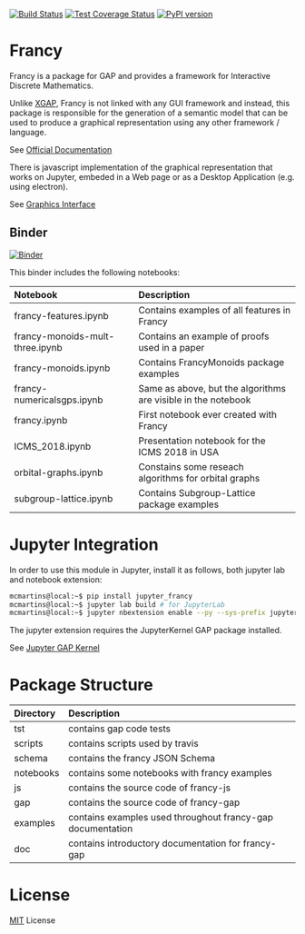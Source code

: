 [![Build Status](https://travis-ci.org/gap-packages/francy.svg?branch=master)](https://travis-ci.org/gap-packages/francy)
[![Test Coverage Status](https://codecov.io/gh/gap-packages/francy/branch/master/graph/badge.svg)](https://codecov.io/gh/gap-packages/francy)
[![PyPI version](https://badge.fury.io/py/jupyter-francy.svg)](https://badge.fury.io/py/jupyter-francy)

# Francy

Francy is a package for GAP and provides a framework for Interactive Discrete Mathematics.

Unlike [XGAP](https://github.com/gap-packages/xgap), Francy is not linked with any GUI framework and instead, 
this package is responsible for the generation of a semantic model that can be used to produce a graphical representation using any other framework / language.

See [Official Documentation](https://gap-packages.github.io/francy/doc/chap1.html)

There is javascript implementation of the graphical representation that works on Jupyter, embeded in a Web page or as a Desktop Application (e.g. using electron).

See [Graphics Interface](/js)

## Binder 

[![Binder](https://mybinder.org/badge.svg)](https://mybinder.org/v2/gh/LaGuer/francy/master)
<!--- TODO: uncomment - there is a bug that prevents Francy from build on jupyter lab --->
<!--- [![Binder](https://mybinder.org/badge.svg)](https://mybinder.org/v2/gh/LaGuer/francy/master?urlpath=lab) --->

This binder includes the following notebooks:

|Notebook                        |Description                                                     |
|:-------------------------------|:---------------------------------------------------------------|
|francy-features.ipynb           | Contains examples of all features in Francy                    |
|francy-monoids-mult-three.ipynb | Contains an example of proofs used in a paper                  |
|francy-monoids.ipynb            | Contains FrancyMonoids package examples                        |
|francy-numericalsgps.ipynb      | Same as above, but the algorithms are visible in the notebook  |
|francy.ipynb                    | First notebook ever created with Francy                        |
|ICMS_2018.ipynb                 | Presentation notebook for the ICMS 2018 in USA                 |
|orbital-graphs.ipynb            | Constains some reseach algorithms for orbital graphs           |
|subgroup-lattice.ipynb          | Contains Subgroup-Lattice package examples                     |

# Jupyter Integration

In order to use this module in Jupyter, install it as follows, both jupyter lab and notebook extension:

```bash
mcmartins@local:~$ pip install jupyter_francy
mcmartins@local:~$ jupyter lab build # for JupyterLab
mcmartins@local:~$ jupyter nbextension enable --py --sys-prefix jupyter_francy # for Notebook
```

The jupyter extension requires the JupyterKernel GAP package installed.

See [Jupyter GAP Kernel](https://github.com/gap-packages/JupyterKernel)

# Package Structure

|Directory   |Description                                                     |
|:-----------|:---------------------------------------------------------------|
| tst        | contains gap code tests                                        |
| scripts    | contains scripts used by travis                                |
| schema     | contains the francy JSON Schema                                |
| notebooks  | contains some notebooks with francy examples                   |
| js         | contains the source code of francy-js                          |
| gap        | contains the source code of francy-gap                         |
| examples   | contains examples used throughout francy-gap documentation     |
| doc        | contains introductory documentation for francy-gap             |

# License

[MIT](LICENSE) License
